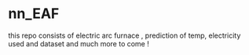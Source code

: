 # nn_EAF
this repo consists of electric arc furnace , prediction of temp, electricity used and dataset and much more to come !
